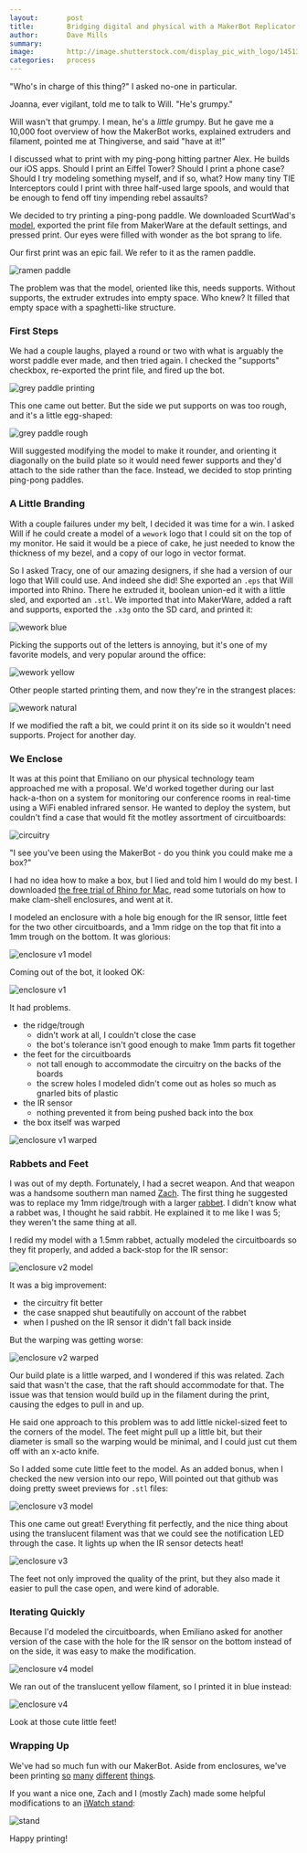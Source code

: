 ```yaml
---
layout:       post
title:        Bridging digital and physical with a MakerBot Replicator 2
author:       Dave Mills
summary:
image:        http://image.shutterstock.com/display_pic_with_logo/1451378/316560056/stock-vector-pumpkin-dressed-up-in-stripy-suit-furry-art-character-halloween-greeting-design-316560056.jpg
categories:   process
---
```


"Who's in charge of this thing?" I asked no-one in particular. 

Joanna, ever vigilant, told me to talk to Will. "He's grumpy."

Will wasn't that grumpy. I mean, he's a *little* grumpy. But he gave me a 10,000 foot overview of how the MakerBot works, explained extruders and filament, pointed me at Thingiverse, and said "have at it!"

I discussed what to print with my ping-pong hitting partner Alex. He builds our iOS apps. Should I print an Eiffel Tower? Should I print a phone case? Should I try modeling something myself, and if so, what? How many tiny TIE Interceptors could I print with three half-used large spools, and would that be enough to fend off tiny impending rebel assaults?

We decided to try printing a ping-pong paddle. We downloaded ScurtWad's [model](http://www.thingiverse.com/thing:175326), exported the print file from MakerWare at the default settings, and pressed print. Our eyes were filled with wonder as the bot sprang to life. 

Our first print was an epic fail. We refer to it as the ramen paddle.

![ramen paddle](/images/makerbot/failed_paddle.png)

The problem was that the model, oriented like this, needs supports. Without supports, the extruder extrudes into empty space. Who knew? It filled that empty space with a spaghetti-like structure. 

### First Steps

We had a couple laughs, played a round or two with what is arguably the worst paddle ever made, and then tried again. I checked the "supports" checkbox, re-exported the print file, and fired up the bot. 

![grey paddle printing](/images/makerbot/grey_paddle_printing.jpg)

This one came out better. But the side we put supports on was too rough, and it's a little egg-shaped:

![grey paddle rough](/images/makerbot/grey_paddle_rough.jpg)

Will suggested modifying the model to make it rounder, and orienting it diagonally on the build plate so it would need fewer supports and they'd attach to the side rather than the face. Instead, we decided to stop printing ping-pong paddles. 

### A Little Branding 

With a couple failures under my belt, I decided it was time for a win. I asked Will if he could create a model of a `wework` logo that I could sit on the top of my monitor. He said it would be a piece of cake, he just needed to know the thickness of my bezel, and a copy of our logo in vector format. 

So I asked Tracy, one of our amazing designers, if she had a version of our logo that Will could use. And indeed she did! She exported an `.eps` that Will imported into Rhino. There he extruded it, boolean union-ed it with a little sled, and exported an `.stl`. We imported that into MakerWare, added a raft and supports, exported the `.x3g` onto the SD card, and printed it:

![wework blue](/images/makerbot/wework_blue.jpg)

Picking the supports out of the letters is annoying, but it's one of my favorite models, and very popular around the office:

![wework yellow](/images/makerbot/wework_yellow.jpg)

Other people started printing them, and now they're in the strangest places:

![wework natural](/images/makerbot/wework_natural.jpg)

If we modified the raft a bit, we could print it on its side so it wouldn't need supports. Project for another day. 

### We Enclose 

It was at this point that Emiliano on our physical technology team approached me with a proposal. We'd worked together during our last hack-a-thon on a system for monitoring our conference rooms in real-time using a WiFi enabled infrared sensor. He wanted to deploy the system, but couldn't find a case that would fit the motley assortment of circuitboards: 

![circuitry](/images/makerbot/circuitry.jpg)

"I see you've been using the MakerBot - do you think you could make me a box?"

I had no idea how to make a box, but I lied and told him I would do my best. I downloaded [the free trial of Rhino for Mac](http://www.rhino3d.com/download/rhino-for-mac/5/evaluation), read some tutorials on how to make clam-shell enclosures, and went at it. 

I modeled an enclosure with a hole big enough for the IR sensor, little feet for the two other circuitboards, and a 1mm ridge on the top that fit into a 1mm trough on the bottom. It was glorious:

![enclosure v1 model](/images/makerbot/enclosure_v1_model.png)

Coming out of the bot, it looked OK:

![enclosure v1](/images/makerbot/enclosure_v1.jpg)

It had problems. 

 * the ridge/trough 
     * didn't work at all, I couldn't close the case
     * the bot's tolerance isn't good enough to make 1mm parts fit together 
 * the feet for the circuitboards
     * not tall enough to accommodate the circuitry on the backs of the boards
     * the screw holes I modeled didn't come out as holes so much as gnarled bits of plastic  
 * the IR sensor
     * nothing prevented it from being pushed back into the box
 * the box itself was warped

![enclosure v1 warped](/images/makerbot/enclosure_v1_warped.jpg)

### Rabbets and Feet

I was out of my depth. Fortunately, I had a secret weapon. And that weapon was a handsome southern man named [Zach](http://designalyze.com/course/3d-printing-makerbot). The first thing he suggested was to replace my 1mm ridge/trough with a larger [rabbet](https://en.wikipedia.org/wiki/Rabbet). I didn't know what a rabbet was, I thought he said rabbit. He explained it to me like I was 5; they weren't the same thing at all. 

I redid my model with a 1.5mm rabbet, actually modeled the circuitboards so they fit properly, and added a back-stop for the IR sensor:

![enclosure v2 model](/images/makerbot/enclosure_v2_model.png)

It was a big improvement:

 * the circuitry fit better
 * the case snapped shut beautifully on account of the rabbet
 * when I pushed on the IR sensor it didn't fall back inside
 
But the warping was getting worse:

![enclosure v2 warped](/images/makerbot/enclosure_v2_warped.jpg)

Our build plate is a little warped, and I wondered if this was related. Zach said that wasn't the case, that the raft should accommodate for that. The issue was that tension would build up in the filament during the print, causing the edges to pull in and up. 

He said one approach to this problem was to add little nickel-sized feet to the corners of the model. The feet might pull up a little bit, but their diameter is small so the warping would be minimal, and I could just cut them off with an x-acto knife. 

So I added some cute little feet to the model. As an added bonus, when I checked the new version into our repo, Will pointed out that github was doing pretty sweet previews for `.stl` files:

![enclosure v3 model](/images/makerbot/enclosure_v3_model.png)

This one came out great! Everything fit perfectly, and the nice thing about using the translucent filament was that we could see the notification LED through the case. It lights up when the IR sensor detects heat! 

![enclosure v3](/images/makerbot/enclosure_v3.jpg)

The feet not only improved the quality of the print, but they also made it easier to pull the case open, and were kind of adorable. 

### Iterating Quickly

Because I'd modeled the circuitboards, when Emiliano asked for another version of the case with the hole for the IR sensor on the bottom instead of on the side, it was easy to make the modification. 

![enclosure v4 model](/images/makerbot/enclosure_v4_model.png)

We ran out of the translucent yellow filament, so I printed it in blue instead:

![enclosure v4](/images/makerbot/enclosure_v4.jpg)

Look at those cute little feet! 

### Wrapping Up

We've had so much fun with our MakerBot. Aside from enclosures, we've been printing [so](http://www.thingiverse.com/make:168416) [many](http://www.thingiverse.com/make:168410) [different](http://www.thingiverse.com/make:168259) [things](http://www.thingiverse.com/make:167416). 

If you want a nice one, Zach and I (mostly Zach) made some helpful modifications to an [iWatch stand](http://www.thingiverse.com/thing:1108247):

![stand](https://thingiverse-production-new.s3.amazonaws.com/renders/53/8d/04/b3/a6/IMG_20151103_102724_preview_featured.jpg)

Happy printing! 